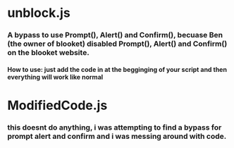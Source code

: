 # unblock.js
### A bypass to use Prompt(), Alert() and Confirm(), becuase Ben (the owner of blooket) disabled Prompt(), Alert() and Confirm() on the blooket website.
#### How to use: just add the code in at the begginging of your script and then everything will work like normal

# ModifiedCode.js
### this doesnt do anything, i was attempting to find a bypass for prompt alert and confirm and i was messing around with code.
